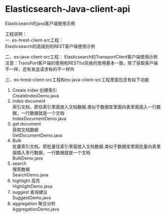 # Elasticsearch-Java-client-api
Elasticsearch的java客户端使用示例  

工程说明：  
一. es-hrest-client-src工程：   
Elasticsearch的高级别的REST客户端使用示例 

二、es-java-client-src工程：
Elasticsearch的TransportClient客户端使用示例  
注意：TransPort客户端的使用和RESTful风格的使用基本一致，除了获取客户端不一样，还有发送请求有的不一样外  

三、es-hrest-client-src工程和es-java-client-src工程里面包含有如下功能  
1. Create index 创建索引  
CreateIndexDemo.java  
2. index  document  
索引文档，即往索引里面放入文档数据.类似于数据库里面向表里面插入一行数据，一行数据就是一个文档  
IndexDocumentDemo.java  
3. get  document  
获取文档数据  
GetDocumentDemo.java  
4. Bulk   
批量索引文档，即批量往索引里面放入文档数据.类似于数据库里面批量向表里面插入多行数据，一行数据就是一个文档  
BulkDemo.java  
5. search  
搜索数据  
SearchDemo.java  
6. highlight 高亮  
HighlightDemo.java  
7. suggest 查询建议  
SuggestDemo.java    
8. aggregation 聚合分析  
AggregationDemo.java  